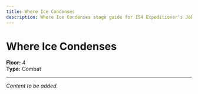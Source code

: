 ```yaml
---
title: Where Ice Condenses
description: Where Ice Condenses stage guide for IS4 Expeditioner's Joklumarkar
---
```


# Where Ice Condenses

**Floor:** 4  
**Type:** Combat  

---

*Content to be added.*
